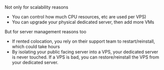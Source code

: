 
Not only for scalability reasons
- You can control how much CPU resources, etc are used per VPS)
- You can upgrade your physical dedicated server, then add more VMs

But for server management reasons too
- If rented colocation, you rely on their support team to restart/reinstall, which could take hours
- By isolating your public facing server into a VPS, your dedicated server is never touched. If a VPS is bad, you can restore/reinstall the VPS from your dedicated server.